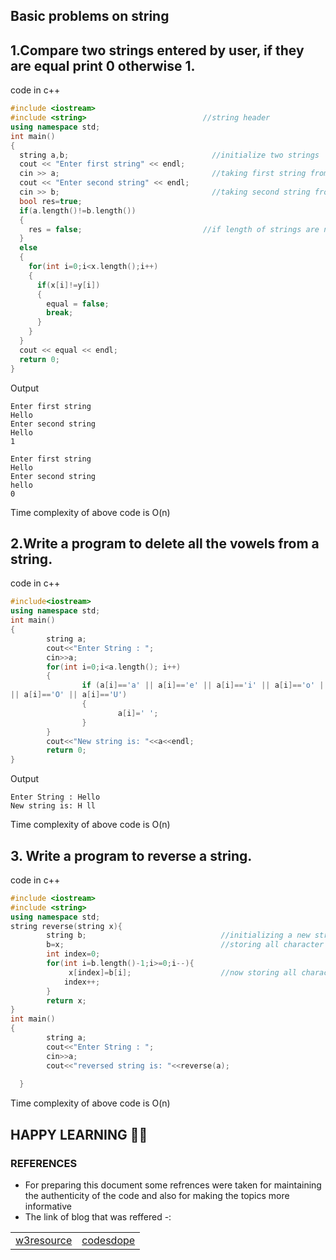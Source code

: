 ## **Basic problems on string**
## 1.Compare two strings entered by user, if they are equal print 0 otherwise 1.

code in c++

```c++
#include <iostream>
#include <string>                          //string header 
using namespace std;
int main()
{
  string a,b;                                //initialize two strings
  cout << "Enter first string" << endl;
  cin >> a;                                  //taking first string from user
  cout << "Enter second string" << endl;
  cin >> b;                                  //taking second string from user
  bool res=true;
  if(a.length()!=b.length())
  {
    res = false;                           //if length of strings are not equal then they wil not equal
  }
  else
  {
    for(int i=0;i<x.length();i++)       
    {
      if(x[i]!=y[i])                     
      {
        equal = false;
        break;
      }
    }
  }
  cout << equal << endl;
  return 0;
}
```
Output
```
Enter first string
Hello
Enter second string
Hello
1

Enter first string
Hello
Enter second string
hello
0                               
```
Time complexity of above code is O(n)

## 2.Write a program to delete all the vowels from a string.

code in c++
```c++
#include<iostream>
using namespace std;
int main()
{
        string a;
        cout<<"Enter String : ";
        cin>>a;
        for(int i=0;i<a.length(); i++)
        {
                if (a[i]=='a' || a[i]=='e' || a[i]=='i' || a[i]=='o' || a[i]=='u' || a[i]=='A' || a[i]=='E' || a[i]=='I'
|| a[i]=='O' || a[i]=='U')
                {
                        a[i]=' ';
                }
        }
        cout<<"New string is: "<<a<<endl;
        return 0;
}
```
Output
```
Enter String : Hello
New string is: H ll
```
Time complexity of above code is O(n)

## 3. Write a program to reverse a string.
code in c++
```c++
#include <iostream>
#include <string>
using namespace std;
string reverse(string x){
        string b;                              //initializing a new string
        b=x;                                   //storing all character of given string into temporary string
        int index=0;
        for(int i=b.length()-1;i>=0;i--){
             x[index]=b[i];                    //now storing all characters from temporary string into given string in reverse manner
            index++;
        }
        return x;
}
int main() 
{
        string a;
        cout<<"Enter String : ";
        cin>>a;
        cout<<"reversed string is: "<<reverse(a);
        
  }
```
Time complexity of above code is O(n)
## HAPPY LEARNING 🙌✨

### REFERENCES

- For preparing this document some refrences were taken for maintaining the authenticity of the code and also for making the topics more informative
- The link of blog that was reffered -:
<table align=center><tr><td><a href="https://www.w3resource.com/cpp-exercises/string/index.php" target=_blank>w3resource</a></td><td><a href="https://www.codesdope.com/practice/cpp-string/" target=_blank>codesdope</a></td></tr></table>

